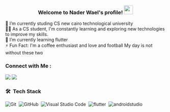 <h3 align="center">
  Welcome to Nader Wael's profile!
  <img src="https://media.giphy.com/media/hvRJCLFzcasrR4ia7z/giphy.gif" width="28">
</h3>
🔭 I’m currently studing CS new cairo technological university<br>
👨‍💻 As a CS student, I'm constantly learning and exploring new technologies to improve my skills.<br>
🌱 I’m currently learning flutter<br>
⚡ Fun Fact: I'm a coffee enthusiast and love and football My day is not without these two<br>


### Connect with Me :

<a href="https://www.linkedin.com/in/nader-wael-22arc" target="_blank"><img src="https://img.shields.io/badge/-Nader%20Wael-0077B5?style=for-the-badge&logo=Linkedin&logoColor=white"/></a>
<a href="https://instagram.com/naderwael30?igshid=ZDdkNTZiNTM=" target="_blank"><img src="https://img.shields.io/badge/-Nader%20Wael-0077B5?style=for-the-badge&logo=instagram&logoColor=white"/></a>

### 🛠 &nbsp;Tech Stack

![Git](https://img.shields.io/badge/-Git-05122A?style=flat&logo=git)&nbsp;
![GitHub](https://img.shields.io/badge/-GitHub-05122A?style=flat&logo=github)&nbsp;
![Visual Studio Code](https://img.shields.io/badge/-Visual%20Studio%20Code-05122A?style=flat&logo=visual-studio-code&logoColor=007ACC)&nbsp;
![flutter](https://img.shields.io/badge/-flutter-05122A?style=flat&logo=flutter)&nbsp;
![androidstudio](https://img.shields.io/badge/-androidstudio-05122A?style=flat&logo=androidstudio)&nbsp;
